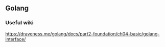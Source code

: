 ## Golang

### Useful wiki
https://draveness.me/golang/docs/part2-foundation/ch04-basic/golang-interface/
